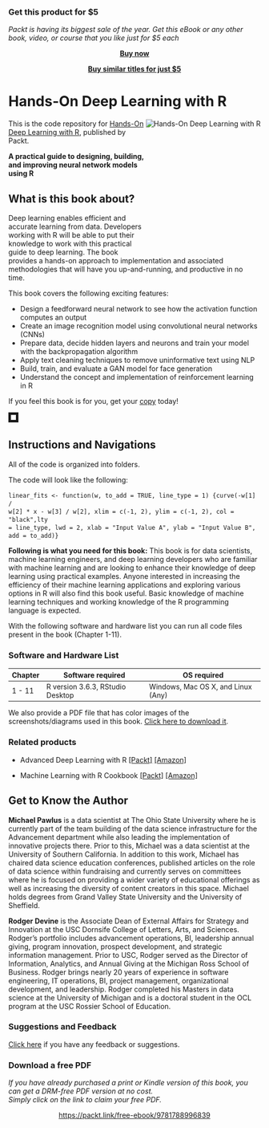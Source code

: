 
### Get this product for $5

<i>Packt is having its biggest sale of the year. Get this eBook or any other book, video, or course that you like just for $5 each</i>


<b><p align='center'>[Buy now](https://packt.link/9781788996839)</p></b>


<b><p align='center'>[Buy similar titles for just $5](https://subscription.packtpub.com/search)</p></b>


# Hands-On Deep Learning with R

<a href="https://www.packtpub.com/data/hands-on-deep-learning-with-r?utm_source=github&utm_medium=repository&utm_campaign=9781788996839"><img src="https://www.packtpub.com/media/catalog/product/cache/e4d64343b1bc593f1c5348fe05efa4a6/9/7/9781788996839-original.jpeg" alt="Hands-On Deep Learning with R" height="256px" align="right"></a>

This is the code repository for [Hands-On Deep Learning with R](https://www.packtpub.com/data/hands-on-deep-learning-with-r?utm_source=github&utm_medium=repository&utm_campaign=9781788996839), published by Packt.

**A practical guide to designing, building, and improving neural network models using R**

## What is this book about?
Deep learning enables efficient and accurate learning from data. Developers working with R will be able to put their knowledge to work with this practical guide to deep learning. The book provides a hands-on approach to implementation and associated methodologies that will have you up-and-running, and productive in no time.

This book covers the following exciting features: 
* Design a feedforward neural network to see how the activation function computes an output
* Create an image recognition model using convolutional neural networks (CNNs)
* Prepare data, decide hidden layers and neurons and train your model with the backpropagation algorithm
* Apply text cleaning techniques to remove uninformative text using NLP
* Build, train, and evaluate a GAN model for face generation
* Understand the concept and implementation of reinforcement learning in R

If you feel this book is for you, get your [copy](https://www.amazon.com/dp/1788996836) today!

<a href="https://www.packtpub.com/?utm_source=github&utm_medium=banner&utm_campaign=GitHubBanner"><img src="https://raw.githubusercontent.com/PacktPublishing/GitHub/master/GitHub.png" alt="https://www.packtpub.com/" border="5" /></a>

## Instructions and Navigations
All of the code is organized into folders.

The code will look like the following:
```
linear_fits <- function(w, to_add = TRUE, line_type = 1) {curve(-w[1] /
w[2] * x - w[3] / w[2], xlim = c(-1, 2), ylim = c(-1, 2), col = "black",lty
= line_type, lwd = 2, xlab = "Input Value A", ylab = "Input Value B", add = to_add)}

```

**Following is what you need for this book:**
This book is for data scientists, machine learning engineers, and deep learning developers who are familiar with machine learning and are looking to enhance their knowledge of deep learning using practical examples. Anyone interested in increasing the efficiency of their machine learning applications and exploring various options in R will also find this book useful. Basic knowledge of machine learning techniques and working knowledge of the R programming language is expected.

With the following software and hardware list you can run all code files present in the book (Chapter 1-11).

### Software and Hardware List

| Chapter  | Software required                                                                    | OS required                        |
| -------- | -------------------------------------------------------------------------------------| -----------------------------------|
| 1 - 11   |   R version 3.6.3, RStudio Desktop                       							  | Windows, Mac OS X, and Linux (Any) |

We also provide a PDF file that has color images of the screenshots/diagrams used in this book. [Click here to download it](https://static.packt-cdn.com/downloads/9781788996839_ColorImages.pdf).


### Related products <Other books you may enjoy>
* Advanced Deep Learning with R [[Packt]](https://www.packtpub.com/in/data/advanced-deep-learning-with-r?utm_source=github&utm_medium=repository&utm_campaign=9781789538779) [[Amazon]](https://www.amazon.com/Advanced-Deep-Learning-designing-improving/dp/1789538777)

* Machine Learning with R Cookbook [[Packt]](https://www.packtpub.com/in/data/deep-learning-with-r-cookbook?utm_source=github&utm_medium=repository&utm_campaign=9781789805673) [[Amazon]](https://www.amazon.com/Machine-Learning-Cookbook-Building-Predictive/dp/1783982047)

## Get to Know the Author
**Michael Pawlus** 
is a data scientist at The Ohio State University where he is currently part of the team building of the data science infrastructure for the Advancement department while also leading the implementation of innovative projects there. Prior to this, Michael was a data scientist at the University of Southern California. In addition to this work, Michael has chaired data science education conferences, published articles on the role of data science within fundraising and currently serves on committees where he is focused on providing a wider variety of educational offerings as well as increasing the diversity of content creators in this space. Michael holds degrees from Grand Valley State University and the University of Sheffield.

**Rodger Devine** 
is the Associate Dean of External Affairs for Strategy and Innovation at the USC Dornsife College of Letters, Arts, and Sciences. Rodger’s portfolio includes advancement operations, BI, leadership annual giving, program innovation, prospect development, and strategic information management. Prior to USC, Rodger served as the Director of Information, Analytics, and Annual Giving at the Michigan Ross School of Business. Rodger brings nearly 20 years of experience in software engineering, IT operations, BI, project management, organizational development, and leadership. Rodger completed his Masters in data science at the University of Michigan and is a doctoral student in the OCL program at the USC Rossier School of Education.

### Suggestions and Feedback
[Click here](https://docs.google.com/forms/d/e/1FAIpQLSdy7dATC6QmEL81FIUuymZ0Wy9vH1jHkvpY57OiMeKGqib_Ow/viewform) if you have any feedback or suggestions.
### Download a free PDF

 <i>If you have already purchased a print or Kindle version of this book, you can get a DRM-free PDF version at no cost.<br>Simply click on the link to claim your free PDF.</i>
<p align="center"> <a href="https://packt.link/free-ebook/9781788996839">https://packt.link/free-ebook/9781788996839 </a> </p>